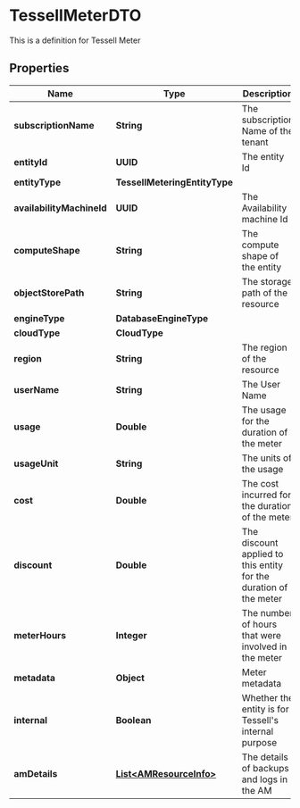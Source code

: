 

# TessellMeterDTO

This is a definition for Tessell Meter

## Properties

Name | Type | Description | Notes
------------ | ------------- | ------------- | -------------
**subscriptionName** | **String** | The subscription Name of the tenant |  [optional]
**entityId** | **UUID** | The entity Id |  [optional]
**entityType** | **TessellMeteringEntityType** |  |  [optional]
**availabilityMachineId** | **UUID** | The Availability machine Id |  [optional]
**computeShape** | **String** | The compute shape of the entity |  [optional]
**objectStorePath** | **String** | The storage path of the resource |  [optional]
**engineType** | **DatabaseEngineType** |  |  [optional]
**cloudType** | **CloudType** |  |  [optional]
**region** | **String** | The region of the resource |  [optional]
**userName** | **String** | The User Name |  [optional]
**usage** | **Double** | The usage for the duration of the meter |  [optional]
**usageUnit** | **String** | The units of the usage |  [optional]
**cost** | **Double** | The cost incurred for the duration of the meter |  [optional]
**discount** | **Double** | The discount applied to this entity for the duration of the meter |  [optional]
**meterHours** | **Integer** | The number of hours that were involved in the meter |  [optional]
**metadata** | **Object** | Meter metadata |  [optional]
**internal** | **Boolean** | Whether the entity is for Tessell&#39;s internal purpose |  [optional]
**amDetails** | [**List&lt;AMResourceInfo&gt;**](AMResourceInfo.md) | The details of backups and logs in the AM |  [optional]



